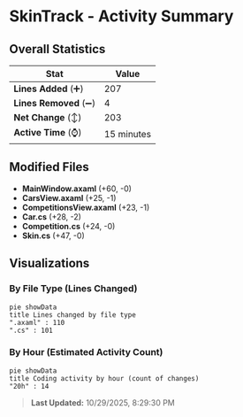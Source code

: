 # SkinTrack - Activity Summary 

## Overall Statistics

| Stat                   | Value                                                             |
| ---------------------- | ----------------------------------------------------------------- |
| **Lines Added** (➕)   | 207                                          |
| **Lines Removed** (➖) | 4                                        |
| **Net Change** (↕)    | 203                |
| **Active Time** (⌚)   | 15 minutes |


## Modified Files
- **MainWindow.axaml** (+60, -0)
- **CarsView.axaml** (+25, -1)
- **CompetitionsView.axaml** (+23, -1)
- **Car.cs** (+28, -2)
- **Competition.cs** (+24, -0)
- **Skin.cs** (+47, -0)

## Visualizations

### By File Type (Lines Changed)

```mermaid
pie showData
title Lines changed by file type
".axaml" : 110
".cs" : 101
```

### By Hour (Estimated Activity Count)

```mermaid
pie showData
title Coding activity by hour (count of changes)
"20h" : 14
```


> **Last Updated:** 10/29/2025, 8:29:30 PM